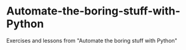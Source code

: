 # Automate-the-boring-stuff-with-Python
Exercises and lessons from "Automate the boring stuff with Python"
